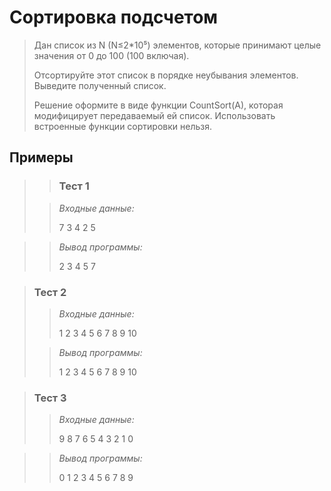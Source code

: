 # Сортировка подсчетом


> Дан список из N (N≤2*10⁵) элементов, которые принимают целые значения от 0 до 100 (100 включая).
>
>Отсортируйте этот список в порядке неубывания элементов. Выведите полученный список.
>
>Решение оформите в виде функции CountSort(A), которая модифицирует передаваемый ей список. Использовать встроенные функции сортировки нельзя.


 ## Примеры
>
>>### Тест 1
> 
>>*Входные данные:*
>>
>>7 3 4 2 5

>>*Вывод программы:*
>>
>>2 3 4 5 7

 
>### Тест 2
>
>>*Входные данные:*
>>
>>
>>
>>
>>
>>
>>1 2 3 4 5 6 7 8 9 10
> 
>>*Вывод программы:*
>>
>>1 2 3 4 5 6 7 8 9 10
>>
>>
>>

>### Тест 3
>>
>>*Входные данные:*
>>
>>
>>
>>
>>
>>
>>9 8 7 6 5 4 3 2 1 0

>>*Вывод программы:*
>>
>>0 1 2 3 4 5 6 7 8 9